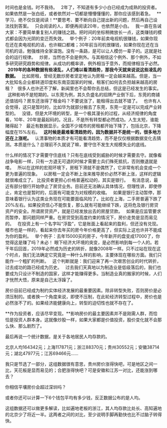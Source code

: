时间也是金钱。时不我待。
 
2年了，不知道有多少小白已经成为成熟的投资者。如果依然是一张白纸，或者依然对一切都是懵懵懂懂的，那你应该感到着急。
 
**学习，绝不仅仅是阅读！**要思考、要不断向自己提出新的问题，然后再自己设法找到答案。
 
只会阅读的人，即便再阅读20年，也依然是小白。
 
我一直在告诫大家：不要简单重复别人的赚钱之路。把时间的坐标稍微放长一点，这类赚钱的模式都会因为光阴的变迁而失效。
 
举个例子：20年前卖电视机很赚钱，如果你现在还在卖电视机的话，也许糊口都难；30年前当司机很赚钱，如果你现在还在当司机的话，勉强维持全家温饱。没有一条路，是可以让人模仿一辈子的。这就是社会的运行规律。
 
炒房，当然也不会是例外。与其相信这个例外、那个例外，不如多研究研究趋势和规律。从成功的概率讲，例外相当于意外，而规律相当于必然。
 
**2019年的各种数据有些凌乱，人们难以看清趋势，那我今天就来说说这些凌乱的数据。**
 
比如房租，曾经无数炒房者坚定地认为房租一定会越来越高。但是，当一大批知名企业都转道印度和东南亚国家的时候，租客们如何去负担越来越高的房租？
 
很多人也许还不了解，新闻里也不会帮你去总结，但这是已经发生的事实。
 
这种影响不是短期的。以东莞为例，其久负盛名的招牌产业倒下后，东莞的商铺还值钱吗？房东还涨得了租金吗？不要说涨了，能租得出去就不错了。
 
也许有人会觉得，这只是暂时的，比如华为就部分搬去了东莞，东莞一定是可以完成产业转型的。
 
没错，但是大环境的转型，是一个极其漫长的过程，从经济规律的角度看，10年、20年是最起码的。况且，不是所有转型都必然成功。人生太短，谁能赌得起？
 
最近有数据显示，全国不少城市的房租都开始下降了，包括北京，下降幅度在15%左右。
 
**这时候是最难看清趋势的，因为数据并不是统一的，很多地方还在上涨呢。**
 
认清事物的本质才有可能看清趋势，而不是仅仅根据数据变化去猜测。本质是什么？总理前不久就说了嘛，要守住不发生大规模失业的底线。
  
什么样的情况下才需要守住底线？只有在底线受到威胁的时候才需要去守。就像看战争电影一样，只有一方退无可退的时候才需要士兵们殊死抵抗，否则撤退就是喽。
 
所以在这样的宏观环境下，房租下滑就不是偶然了，它非常有机会变成一个更为普遍的现象。
 
以房租一定会不断上涨来推导房价必然不断上涨，这样的逻辑就很难成立了。
比投资者更担心价格普遍松动的，其实是银行。
 
有消息说，最近有部分银行开始停止了房贷业务。目前还无法确认具体情况，但理性讲，即使停止，肯定也是暂时的，后面有可能变为对规模的收缩。
 
如果是银行主动暂停，那意味着银行认为这类业务现在可能要面临风险了。比如在上海，二手房普遍下跌了20%左右。如果投资信心不能恢复，那么就有可能继续下跌，这将危及银行房贷资产的安全。所谓房贷资产，就是已经发放出去的房屋贷款。
 
如果是应监管要求而暂停，那问题同样严重。在房贷受到高度约束的情况下，房价走势是显而易见的。
 
在投资上有一个名字叫“浮盈”，它是账面上看起来的盈利，但还没有兑现。楼市也是一样的，看起来你去年买的房今年价格更高了，但实际上这也许并不能成为你的盈利。
 
举个例子：去年15000买的房子，今年新开的盘变成17000了，你觉得这是赚了吗？未必！
眼下经济大环境的突变，是必然影响到每一个人的。若干年后回首，2019年必然成为历史的转折，就像2008年一样。只不过站在现在这个时点，我们无法确定它究竟是一种什么样的影响，主要体现在哪些方面。我们只能作一个粗犷的判断。
 
这个判断就是：我们迎来了再一次艰苦创业的时代转折，过去成功的路已经成为历史。
 
过去我们天真地以为制造业是低级落后的，我们也要成为只设计不制造的国家，这样才能赚得更多。当制造业真的搬家的时候，人们才恍然大悟，原来是自己太浮躁了。
  
房价目前已经成为制约实体经济发展的最重要因素。除非转型失败，否则房价是必须压制的。或者换一个角度来说，即使不压制，在此轮经济转型过程中，房价也是必然涨不了的。如果经济能健康向上，转型的迫切性也就不存在了。
  
**作为投资者，应该尽早变现。**影响房价的最主要因素并不是刚需人群，而恰恰是投资人群本身。这就像炒股一样，如果大家都是价值投资，股价变化就不会那么快、那么剧烈了。
  
最后再说一个统计数据，是关于各地居民人均存款的。
  
北京人均164342元；上海117871元；浙江88370元；贵州30552元；安徽38714元；湖北47977元；江苏69466元......
  
我只是节选了一部分，这组数据很有意思，贵州房价涨得快吧，可是地区之间一比，天花板是显而易见的；合肥涨得快吧？可是安徽和江苏一对比，还能涨到哪去？
  
你相信平壤房价会超过深圳吗？
  
或者你还可以计算一下6个钱包平均有多少钱，反正数据公布的是人均。
  
这组数据还可以做更多解读，比如遍地老板的浙江，其人均存款比处长、高知遍地的北京少了将近一半。这两者之间的对比，至少说明手脚再勤快也比不过脑子转得快。